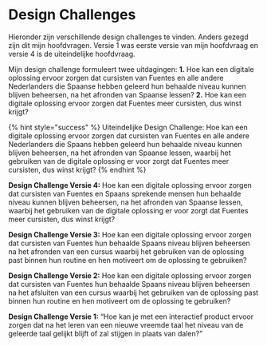 # Design Challenges

Hieronder zijn verschillende design challenges te vinden. Anders gezegd zijn dit mijn hoofdvragen. Versie 1 was eerste versie van mijn hoofdvraag en versie 4 is de uiteindelijke hoofdvraag. 

Mijn design challenge formuleert twee uitdagingen: **1.** Hoe kan een digitale oplossing ervoor zorgen dat cursisten van Fuentes en alle andere Nederlanders die Spaanse hebben geleerd hun behaalde niveau kunnen blijven beheersen, na het afronden van Spaanse lessen? **2.** Hoe kan een digitale oplossing ervoor zorgen dat Fuentes meer cursisten, dus winst krijgt?

{% hint style="success" %}
Uiteindelijke Design Challenge: Hoe kan een digitale oplossing ervoor zorgen dat cursisten van Fuentes en alle andere Nederlanders die Spaans hebben geleerd hun behaalde niveau kunnen blijven beheersen, na het afronden van Spaanse lessen, waarbij het gebruiken van de digitale oplossing er voor zorgt dat Fuentes meer cursisten, dus winst krijgt? 
{% endhint %}

**Design Challenge Versie 4:** Hoe kan een digitale oplossing ervoor zorgen dat cursisten van Fuentes en Spaans sprekende mensen hun behaalde niveau kunnen blijven beheersen, na het afronden van Spaanse lessen, waarbij het gebruiken van de digitale oplossing er voor zorgt dat Fuentes meer cursisten, dus winst krijgt?

**Design Challenge Versie 3:** Hoe kan een digitale oplossing ervoor zorgen dat cursisten van Fuentes hun behaalde Spaans niveau blijven beheersen na het afronden van een cursus waarbij het gebruiken van de oplossing past binnen hun routine en hen motiveert om de oplossing te gebruiken?

**Design Challenge Versie 2:** Hoe kan een digitale oplossing ervoor zorgen dat cursisten van Fuentes hun behaalde Spaans niveau blijven beheersen na het afsluiten van een cursus waarbij het gebruiken van de oplossing past binnen hun routine en hen motiveert om de oplossing te gebruiken?

**Design Challenge Versie 1:** “Hoe kan je met een interactief product ervoor zorgen dat na het leren van een nieuwe vreemde taal het niveau van de geleerde taal gelijkt blijft of zal stijgen in plaats van dalen?”

